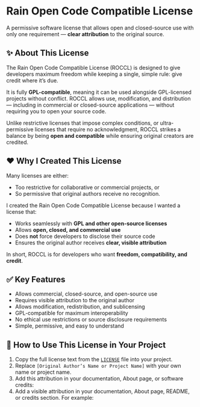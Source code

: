 # Rain Open Code Compatible License

A permissive software license that allows open and closed-source use with only one requirement — **clear attribution** to the original source.

## ✨ About This License

The Rain Open Code Compatible License (ROCCL) is designed to give developers maximum freedom while keeping a single, simple rule: give credit where it’s due.

It is fully **GPL-compatible**, meaning it can be used alongside GPL-licensed projects without conflict. ROCCL allows use, modification, and distribution — including in commercial or closed-source applications — without requiring you to open your source code.

Unlike restrictive licenses that impose complex conditions, or ultra-permissive licenses that require no acknowledgment, ROCCL strikes a balance by being **open and compatible** while ensuring original creators are credited.

## ❤️ Why I Created This License

Many licenses are either:

- Too restrictive for collaborative or commercial projects, or
- So permissive that original authors receive no recognition.

I created the Rain Open Code Compatible License because I wanted a license that:

- Works seamlessly with **GPL and other open-source licenses**
- Allows **open, closed, and commercial use**
- Does **not** force developers to disclose their source code
- Ensures the original author receives **clear, visible attribution**

In short, ROCCL is for developers who want **freedom, compatibility, and credit**.

## ✅ Key Features

- Allows commercial, closed-source, and open-source use  
- Requires visible attribution to the original author  
- Allows modification, redistribution, and sublicensing  
- GPL-compatible for maximum interoperability  
- No ethical use restrictions or source disclosure requirements  
- Simple, permissive, and easy to understand  

## 🔧 How to Use This License in Your Project

1. Copy the full license text from the [`LICENSE`](./LICENSE) file into your project.  
2. Replace `[Original Author’s Name or Project Name]` with your own name or project name.
3. Add this attribution in your documentation, About page, or software credits:
5. Add a visible attribution in your documentation, About page, README, or credits section. For example:  

